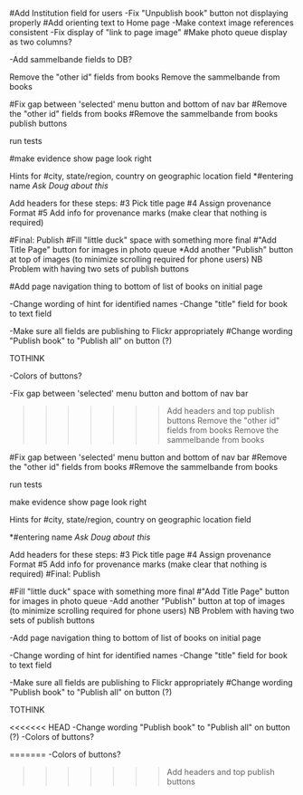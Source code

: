 

#Add Institution field for users
-Fix "Unpublish book" button not displaying properly
#Add orienting text to Home page
-Make context image references consistent
-Fix display of "link to page image"
#Make photo queue display as two columns?

-Add sammelbande fields to DB?



Remove the "other id" fields from books
Remove the sammelbande from books

#Fix gap between 'selected' menu button and bottom of nav bar
#Remove the "other id" fields from books
#Remove the sammelbande from books
 publish buttons

run tests

#make evidence show page look right





Hints for
  #city, state/region, country on geographic location field
  *#entering name *Ask Doug about this*


Add headers for these steps:
  #3 Pick title page
  #4 Assign provenance Format
  #5 Add info for provenance marks (make clear that nothing is required)

  #Final: Publish
#Fill "little duck" space with something more final
#"Add Title Page" button for images in photo queue
*Add another "Publish" button at top of images (to minimize scrolling required for phone users)
	NB Problem with having two sets of publish buttons

#Add page navigation thing to bottom of list of books on initial page

-Change wording of hint for identified names
-Change "title" field for book to text field

-Make sure all fields are publishing to Flickr appropriately
  #Change wording "Publish book" to "Publish all" on button (?)

TOTHINK


  -Colors of buttons?

-Fix gap between 'selected' menu button and bottom of nav bar
>>>>>>> Add headers and top publish buttons
Remove the "other id" fields from books
Remove the sammelbande from books

#Fix gap between 'selected' menu button and bottom of nav bar
#Remove the "other id" fields from books
#Remove the sammelbande from books


run tests

make evidence show page look right





Hints for
  #city, state/region, country on geographic location field

  *#entering name *Ask Doug about this*


Add headers for these steps:
  #3 Pick title page
  #4 Assign provenance Format
  #5 Add info for provenance marks (make clear that nothing is required)
  #Final: Publish


#Fill "little duck" space with something more final
#"Add Title Page" button for images in photo queue
-Add another "Publish" button at top of images (to minimize scrolling required for phone users)
	NB Problem with having two sets of publish buttons

-Add page navigation thing to bottom of list of books on initial page

-Change wording of hint for identified names
-Change "title" field for book to text field

-Make sure all fields are publishing to Flickr appropriately
  #Change wording "Publish book" to "Publish all" on button (?)

TOTHINK

<<<<<<< HEAD
  -Change wording "Publish book" to "Publish all" on button (?)
  -Colors of buttons?

=======
  -Colors of buttons?
>>>>>>> Add headers and top publish buttons





